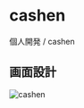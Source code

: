 # cashen

個人開発 / cashen

## 画面設計
![cashen](https://user-images.githubusercontent.com/67848399/131675844-ee69629e-856a-4967-875a-dea038d3d4f2.png)

